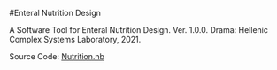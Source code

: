 #Enteral Nutrition Design 

A Software Tool for Enteral Nutrition Design. Ver. 1.0.0. Drama: Hellenic Complex Systems Laboratory, 2021.

Source Code: [Nutrition.nb](Nutrition.nb)